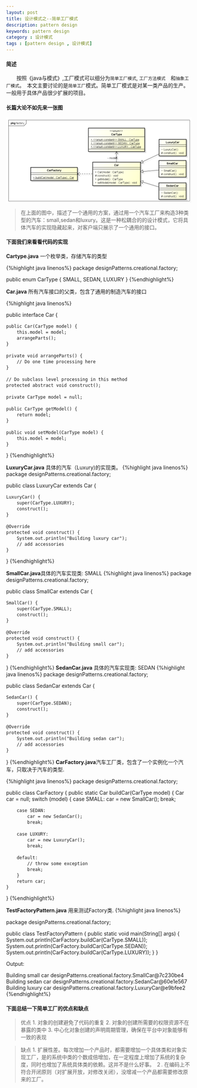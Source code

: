 ```yaml
---
layout: post
title: 设计模式之--简单工厂模式
description: pattern design
keywords: pattern design
category : 设计模式
tags : [pattern design , 设计模式]
---
```

#### 简述
　　按照《java与模式》,工厂模式可以细分为`简单工厂模式`, `工厂方法模式`　和`抽象工厂模式`。　本文主要讨论的是`简单工厂`模式。简单工厂模式是对某一类产品的生产。一般用于具体产品很少扩展的项目。


#### 长篇大论不如先来一张图
![factory](/assets/images/factory_design_pattern.png)
>在上面的图中，描述了一个通用的方案，通过用一个汽车工厂来构造3种类型的汽车：small,sedan和luxury。这是一种松耦合的的设计模式，它将具体汽车的实现隐藏起来，对客户端只展示了一个通用的接口。

#### 下面我们来看看代码的实现

**Cartype.java**  一个枚举类，存储汽车的类型 

{%highlight  java linenos%}
package designPatterns.creational.factory;
 
public enum CarType {
    SMALL, SEDAN, LUXURY
}
{%endhighlight%}

**Car.java** 所有汽车接口的父类，包含了通用的制造汽车的接口

{%highlight  java linenos%}
 
public interface  Car {
 
    public Car(CarType model) {
        this.model = model;
        arrangeParts();
    }
 
    private void arrangeParts() {
        // Do one time processing here
    }
 
    // Do subclass level processing in this method
    protected abstract void construct();
 
    private CarType model = null;
 
    public CarType getModel() {
        return model;
    }
 
    public void setModel(CarType model) {
        this.model = model;
    }
}
{%endhighlight%}

**LuxuryCar.java** 具体的汽车（Luxury)的实现类。
{%highlight java linenos%}
package designPatterns.creational.factory;
 
public class LuxuryCar extends Car {
 
    LuxuryCar() {
        super(CarType.LUXURY);
        construct();
    }
 
    @Override
    protected void construct() {
        System.out.println("Building luxury car");
        // add accessories
    }
}
{%endhighlight%}

**SmallCar.java**具体的汽车实现类: SMALL
{%highlight java linenos%}
package designPatterns.creational.factory;
 
public class SmallCar extends Car {
 
    SmallCar() {
        super(CarType.SMALL);
        construct();
    }
 
    @Override
    protected void construct() {
        System.out.println("Building small car");
        // add accessories
    }
}
{%endhighlight%}
**SedanCar.java** 具体的汽车实现类: SEDAN
{%highlight java linenos%}
package designPatterns.creational.factory;
 
public class SedanCar extends Car {
 
    SedanCar() {
        super(CarType.SEDAN);
        construct();
    }
 
    @Override
    protected void construct() {
        System.out.println("Building sedan car");
        // add accessories
    }
}
{%endhighlight%}
**CarFactory.java**汽车工厂类，包含了一个实例化一个汽车，只取决于汽车的类型. 

{%highlight java linenos%}
package designPatterns.creational.factory;
 
public class CarFactory {
    public static Car buildCar(CarType model) {
        Car car = null;
        switch (model) {
        case SMALL:
            car = new SmallCar();
            break;
 
        case SEDAN:
            car = new SedanCar();
            break;
 
        case LUXURY:
            car = new LuxuryCar();
            break;
 
        default:
            // throw some exception
            break;
        }
        return car;
    }
}
{%endhighlight%}

**TestFactoryPattern.java** 用来测试Factory类.
{%highlight java linenos%}

package designPatterns.creational.factory;
 
public class TestFactoryPattern {
    public static void main(String[] args) {
        System.out.println(CarFactory.buildCar(CarType.SMALL));
        System.out.println(CarFactory.buildCar(CarType.SEDAN));
        System.out.println(CarFactory.buildCar(CarType.LUXURY));
    }
}
 
Output:
 
Building small car
designPatterns.creational.factory.SmallCar@7c230be4
Building sedan car
designPatterns.creational.factory.SedanCar@60e1e567
Building luxury car
designPatterns.creational.factory.LuxuryCar@e9bfee2
{%endhighlight%}

#### 下面总结一下简单工厂的优点和缺点


>优点
    1. 对象的创建避免了代码的重复
    2. 对象的创建所需要的权限资源不在暴露的类中
    3. 中心化对象创建的声明周期管理，确保在平台中对象能够有一致的表现
    
   

>缺点
    1.  扩展性差。每次增加一个产品时，都需要增加一个具体类和对象实现工厂，是的系统中类的个数成倍增加，在一定程度上增加了系统的复杂度，同时也增加了系统具体类的依赖。这并不是什么好事。
    ２.  在编码上不符合开闭原则（对扩展开放，对修改关闭），没增减一个产品都需要修改原来的工厂。
